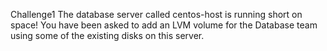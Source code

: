Challenge1
The database server called centos-host is running short on space! You have been asked to add an LVM volume for the Database team using
some of the existing disks on this server.